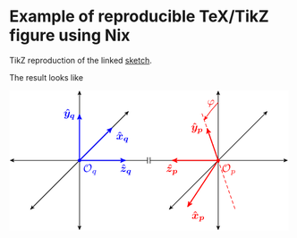 # Example of reproducible TeX/TikZ figure using Nix

TikZ reproduction of the linked [sketch](./img/sketch.jpg).

The result looks like

![figure](./img/figure.png)
